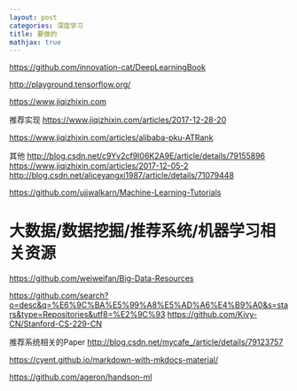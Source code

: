 ```yaml
---
layout: post
categories: 深度学习
title: 要做的
mathjax: true
---
```





https://github.com/innovation-cat/DeepLearningBook

http://playground.tensorflow.org/

https://www.jiqizhixin.com

推荐实现
https://www.jiqizhixin.com/articles/2017-12-28-20

https://www.jiqizhixin.com/articles/alibaba-pku-ATRank



其他
http://blog.csdn.net/c9Yv2cf9I06K2A9E/article/details/79155896
https://www.jiqizhixin.com/articles/2017-12-05-2
http://blog.csdn.net/aliceyangxi1987/article/details/71079448


https://github.com/ujjwalkarn/Machine-Learning-Tutorials


# 大数据/数据挖掘/推荐系统/机器学习相关资源
https://github.com/weiweifan/Big-Data-Resources


https://github.com/search?o=desc&q=%E6%9C%BA%E5%99%A8%E5%AD%A6%E4%B9%A0&s=stars&type=Repositories&utf8=%E2%9C%93
https://github.com/Kivy-CN/Stanford-CS-229-CN



推荐系统相关的Paper
http://blog.csdn.net/mycafe_/article/details/79123757


https://cyent.github.io/markdown-with-mkdocs-material/




https://github.com/ageron/handson-ml

